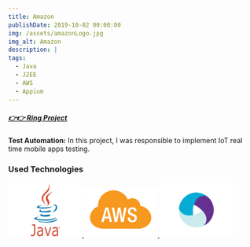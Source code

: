 ```yaml
---
title: Amazon
publishDate: 2019-10-02 00:00:00
img: /assets/amazonLogo.jpg
img_alt: Amazon
description: |
tags:
  - Java
  - J2EE
  - AWS
  - Appium
---
```


##### [👉👉 Ring Project](https://www.amazon.com/stores/Ring/Ring/page/77B53039-540E-4816-BABB-49AA21285FCF)<base target="_blank">

**Test Automation:** In this project, I was responsible to implement IoT real time mobile apps testing.

### Used Technologies ###

<a href="https://java.com/" target="_blank" rel="noreferrer"><img src="./pictures/java.jpg" width="150" hight="150" alt="Java"/>
<a href="https://aws.com/" target="_blank" rel="noreferrer"><img src="./pictures/aws.jpg" width="150" hight="150" alt="AWS"/>
<a href="https://appium.io/" target="_blank" rel="noreferrer"><img src="./pictures/appium.jpg" width="150" hight="150" alt="Appium"/>